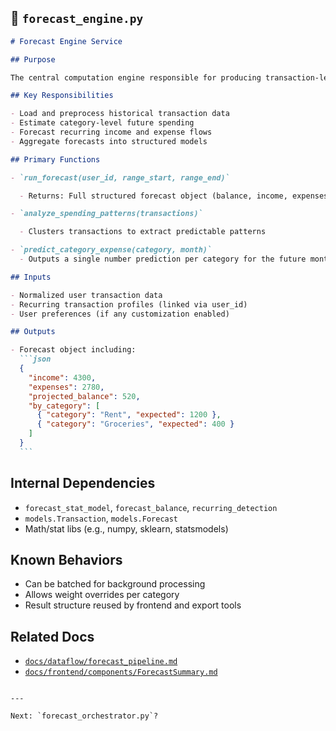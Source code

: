 ## 📘 `forecast_engine.py`

````markdown
# Forecast Engine Service

## Purpose

The central computation engine responsible for producing transaction-level financial forecasts based on user trends, behavior modeling, and detected patterns. Integrates balance, income, and spending projections.

## Key Responsibilities

- Load and preprocess historical transaction data
- Estimate category-level future spending
- Forecast recurring income and expense flows
- Aggregate forecasts into structured models

## Primary Functions

- `run_forecast(user_id, range_start, range_end)`

  - Returns: Full structured forecast object (balance, income, expenses)

- `analyze_spending_patterns(transactions)`

  - Clusters transactions to extract predictable patterns

- `predict_category_expense(category, month)`
  - Outputs a single number prediction per category for the future month

## Inputs

- Normalized user transaction data
- Recurring transaction profiles (linked via user_id)
- User preferences (if any customization enabled)

## Outputs

- Forecast object including:
  ```json
  {
    "income": 4300,
    "expenses": 2780,
    "projected_balance": 520,
    "by_category": [
      { "category": "Rent", "expected": 1200 },
      { "category": "Groceries", "expected": 400 }
    ]
  }
  ```
````

## Internal Dependencies

- `forecast_stat_model`, `forecast_balance`, `recurring_detection`
- `models.Transaction`, `models.Forecast`
- Math/stat libs (e.g., numpy, sklearn, statsmodels)

## Known Behaviors

- Can be batched for background processing
- Allows weight overrides per category
- Result structure reused by frontend and export tools

## Related Docs

- [`docs/dataflow/forecast_pipeline.md`](../../dataflow/forecast_pipeline.md)
- [`docs/frontend/components/ForecastSummary.md`](../../frontend/components/ForecastSummary.md)

```

---

Next: `forecast_orchestrator.py`?
```
